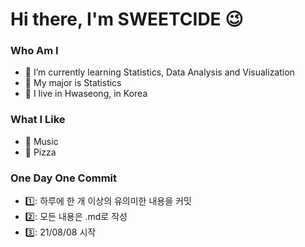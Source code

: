 # Hi there, I'm SWEETCIDE 😉
### Who Am I
- 🌱 I’m currently learning Statistics, Data Analysis and Visualization
- 🥇 My major is Statistics
- 🚅 I live in Hwaseong, in Korea

### What I Like
- 🎵 Music
- 🍕 Pizza

### One Day One Commit
- 1️⃣: 하루에 한 개 이상의 유의미한 내용을 커밋
- 2️⃣: 모든 내용은 .md로 작성
- 3️⃣: 21/08/08 시작
